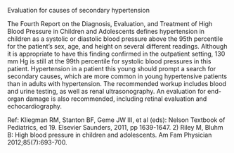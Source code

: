Evaluation for causes of secondary hypertension

The Fourth Report on the Diagnosis, Evaluation, and Treatment of High Blood Pressure in Children and Adolescents defines hypertension in children as a systolic or diastolic blood pressure above the 95th percentile for the patient’s sex, age, and height on several different readings. Although it is appropriate to have this finding confirmed in the outpatient setting, 130 mm Hg is still at the 99th percentile for systolic blood pressures in this patient. Hypertension in a patient this young should prompt a search for secondary causes, which are more common in young hypertensive patients than in adults with hypertension. The recommended workup includes blood and urine testing, as well as renal ultrasonography. An evaluation for end-organ damage is also recommended, including retinal evaluation and echocardiography.

Ref:  Kliegman RM, Stanton BF, Geme JW III, et al (eds): Nelson Textbook of Pediatrics, ed 19. Elsevier Saunders, 2011, pp
1639-1647. 2) Riley M, Bluhm B: High blood pressure in children and adolescents. Am Fam Physician
2012;85(7):693-700.